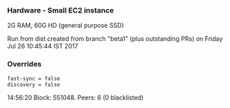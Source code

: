 
### Hardware - Small EC2 instance 

2G RAM, 60G HD (general purpose SSD)

Run from dist created from branch "beta1" (plus outstanding PRs) on Friday Jul 26 10:45:44 IST 2017

### Overrides 
```
fast-sync = false
discovery = false
```

14:56:20 Block: 551048. Peers: 6 (0 blacklisted)